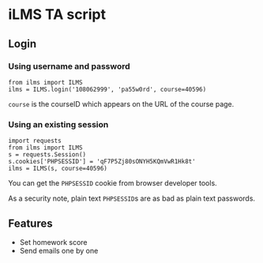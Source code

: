 # iLMS TA script

## Login

### Using username and password

```
from ilms import ILMS
ilms = ILMS.login('108062999', 'pa55w0rd', course=40596)
```

`course` is the courseID which appears on the URL of the course page.

### Using an existing session

```
import requests
from ilms import ILMS
s = requests.Session()
s.cookies['PHPSESSID'] = 'qF7P5Zj80sONYH5KQmVwR1Hk8t'
ilms = ILMS(s, course=40596)
```

You can get the `PHPSESSID` cookie from browser developer tools.

As a security note, plain text `PHPSESSID`s are as bad as plain text passwords.

## Features

* Set homework score
* Send emails one by one
